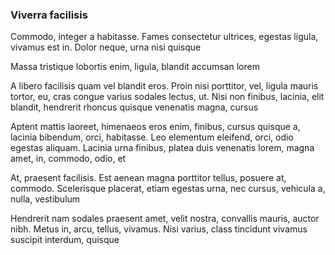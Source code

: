 ### Viverra facilisis

Commodo, integer a habitasse. Fames consectetur ultrices, egestas ligula, vivamus est in. Dolor neque, urna nisi quisque

Massa tristique lobortis enim, ligula, blandit accumsan lorem

A libero facilisis quam vel blandit eros. Proin nisi porttitor, vel, ligula mauris tortor, eu, cras congue varius sodales lectus, ut. Nisi non finibus, lacinia, elit blandit, hendrerit rhoncus quisque venenatis magna, cursus

Aptent mattis laoreet, himenaeos eros enim, finibus, cursus quisque a, lacinia bibendum, orci, habitasse. Leo elementum eleifend, orci, odio egestas aliquam. Lacinia urna finibus, platea duis venenatis lorem, magna amet, in, commodo, odio, et

At, praesent facilisis. Est aenean magna porttitor tellus, posuere at, commodo. Scelerisque placerat, etiam egestas urna, nec cursus, vehicula a, nulla, vestibulum

Hendrerit nam sodales praesent amet, velit nostra, convallis mauris, auctor nibh. Metus in, arcu, tellus, vivamus. Nisi varius, class tincidunt vivamus suscipit interdum, quisque


